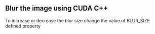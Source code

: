 <h2>Blur the image using CUDA C++</h2>
<p>To increase or decrease the blur size change the value of BLUR_SIZE defined property</p>